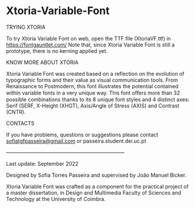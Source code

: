 # Xtoria-Variable-Font


TRYING XTORIA

  To try Xtoria Variable Font on web, open the TTF file (XtoriaVF.ttf) in https://fontgauntlet.com/
  Note that, since Xtoria Variable Font is still a prototype, there is no kerning applied yet.



KNOW MORE ABOUT XTORIA 

  Xtoria Variable Font was created based on a reflection on the evolution of typographic forms and their value as visual communication tools.
  From Renaissance to Postmodern, this font illustrates the potential contained within variable fonts in a very unique way. 
  This font oﬀers more than 32 possible combinations thanks to its 8 unique font styles and 4 distinct axes: Serif (SERF, X-Height (XHGT), Axis/Angle of Stress (AXIS) and Contrast (CNTR).


CONTACTS

  If you have problems, questions or suggestions please contact sofiatgfpasseira@gmail.com or passeira.student.dei.uc.pt
  
  
 ———————————————————————
 
 Last update: September 2022
 
 Designed by Sofia Torres Passeira and supervised by João Manuel Bicker.
 
 Xtoria Variable Font was crafted as a component for the practical project of a master dissertation, in Design and Multimedia Faculty of Sciences 
 and Technology at the University of Coimbra.
